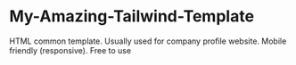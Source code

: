 # My-Amazing-Tailwind-Template
HTML common template. Usually used for company profile website. Mobile friendly (responsive). Free to use
